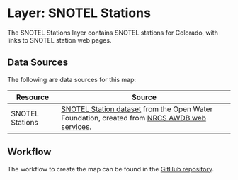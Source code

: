 # Layer: SNOTEL Stations

The SNOTEL Stations layer contains SNOTEL stations for Colorado,
with links to SNOTEL station web pages.

## Data Sources

The following are data sources for this map:

| **Resource** | **Source** |
| -- | -- |
| SNOTEL Stations | [SNOTEL Station dataset](https://data.openwaterfoundation.org/country/us/nrcs/snotel/) from the Open Water Foundation, created from [NRCS AWDB web services](https://www.nrcs.usda.gov/wps/portal/wcc/home/dataAccessHelp/webService/). |

## Workflow

The workflow to create the map can be found in the [GitHub repository](https://github.com/OpenWaterFoundation/owf-infomapper-poudre/tree/master/workflow/CurrentConditions/WaterSupply-Snowpack).
